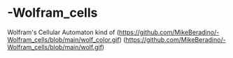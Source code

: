 # -Wolfram_cells
 Wolfram's Cellular Automaton kind of
 (https://github.com/MikeBeradino/-Wolfram_cells/blob/main/wolf_color.gif)
 (https://github.com/MikeBeradino/-Wolfram_cells/blob/main/wolf.gif)

